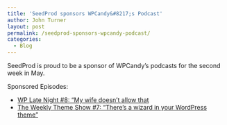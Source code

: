 ```yaml
---
title: 'SeedProd sponsors WPCandy&#8217;s Podcast'
author: John Turner
layout: post
permalink: /seedprod-sponsors-wpcandy-podcast/
categories:
  - Blog
---
```

SeedProd is proud to be a sponsor of WPCandy&#8217;s podcasts for the second week in May.

Sponsored Episodes:

  * <a href="http://wpcandy.com/broadcasts/wp-late-night/008-my-wife-doesnt-allow-that" target="_blank">WP Late Night #8: “My wife doesn’t allow that</a>
  * <a href="http://wpcandy.com/broadcasts/theme-show/007-wizard-in-your-wordpress-theme" target="_blank">The Weekly Theme Show #7: “There’s a wizard in your WordPress theme”</a>
